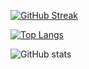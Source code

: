[![GitHub Streak](http://github-readme-streak-stats.herokuapp.com?user=sulemvn&theme=dark&background=000000)](https://git.io/streak-stats)

[![Top Langs](https://github-readme-stats.vercel.app/api/top-langs/?username=sulemvn&layout=compact&theme=vision-friendly-dark)](https://github.com/anuraghazra/github-readme-stats) 

![GitHub stats](https://github-readme-stats.vercel.app/api?username=sulemvn&show=reviews,discussions_started,discussions_answered,prs_merged,prs_merged_percentage&theme=tokyonight)

